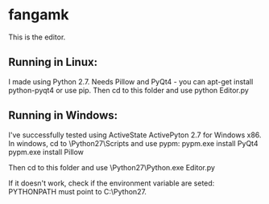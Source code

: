 fangamk
=======

This is the editor. 

Running in Linux:
-----------------
I made using Python 2.7. Needs Pillow and PyQt4 - you can apt-get install python-pyqt4 or use pip.
Then cd to this folder and use 
 python Editor.py 


Running in Windows:
-------------------
I've successfully tested using ActiveState ActivePyton 2.7 for Windows x86. In windows, cd to \Python27\Scripts and use pypm: 
pypm.exe  install PyQt4 
pypm.exe install Pillow

Then cd to this folder and use
\Python27\Python.exe Editor.py

If it doesn't work, check if the environment variable are seted: PYTHONPATH must point to C:\Python27.




